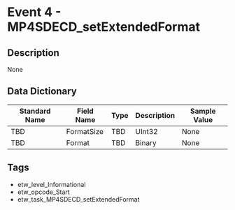 # Event 4 - MP4SDECD_setExtendedFormat

## Description
None

## Data Dictionary
|Standard Name|Field Name|Type|Description|Sample Value|
|---|---|---|---|---|
|TBD|FormatSize|TBD|UInt32|None|None|
|TBD|Format|TBD|Binary|None|None|

## Tags
* etw_level_Informational
* etw_opcode_Start
* etw_task_MP4SDECD_setExtendedFormat
